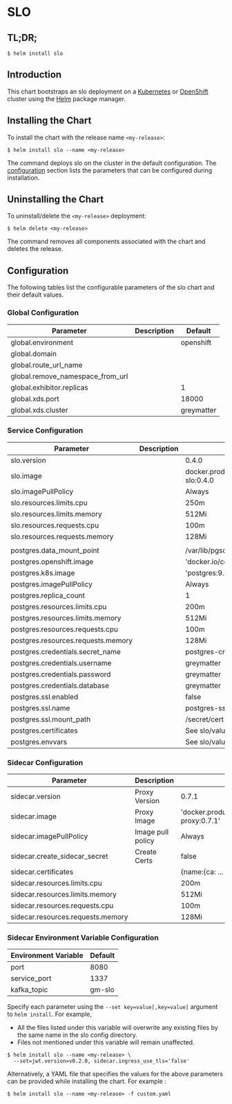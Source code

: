 # SLO

## TL;DR;

```console
$ helm install slo
```

## Introduction

This chart bootstraps an slo deployment on a [Kubernetes](http://kubernetes.io) or [OpenShift](https://www.openshift.com/) cluster using the [Helm](https://helm.sh) package manager.

## Installing the Chart

To install the chart with the release name `<my-release>`:

```console
$ helm install slo --name <my-release>
```

The command deploys slo on the cluster in the default configuration. The [configuration](#configuration) section lists the parameters that can be configured during installation.

## Uninstalling the Chart

To uninstall/delete the `<my-release>` deployment:

```console
$ helm delete <my-release>
```

The command removes all components associated with the chart and deletes the release.

## Configuration

The following tables list the configurable parameters of the slo chart and their default values.

### Global Configuration

| Parameter                        | Description | Default    |
| -------------------------------- | ----------- | ---------- |
| global.environment               |             | openshift |
| global.domain                    |             |            |
| global.route_url_name            |             |            |
| global.remove_namespace_from_url |             |            |
| global.exhibitor.replicas        |             | 1          |
| global.xds.port                  |             | 18000      |
| global.xds.cluster               |             | greymatter |

### Service Configuration

| Parameter                          | Description | Default                                                    |
| ---------------------------------- | ----------- | ---------------------------------------------------------- |
| slo.version                        |             | 0.4.0                                                      |
| slo.image                          |             | docker.production.deciphernow.com/deciphernow/gm-slo:0.4.0 |
| slo.imagePullPolicy                |             | Always                                                     |
| slo.resources.limits.cpu           |             | 250m                                                       |
| slo.resources.limits.memory        |             | 512Mi                                                      |
| slo.resources.requests.cpu         |             | 100m                                                       |
| slo.resources.requests.memory      |             | 128Mi                                                      |
|                                    |             |                                                            |
| postgres.data_mount_point          |             | /var/lib/pgsql/data                                        |
| postgres.openshift.image           |             | 'docker.io/centos/postgresql-95-centos7:9.5'               |
| postgres.k8s.image                 |             | 'postgres:9.5'                                             |
| postgres.imagePullPolicy           |             | Always                                                     |
| postgres.replica_count             |             | 1                                                          |
| postgres.resources.limits.cpu      |             | 200m                                                       |
| postgres.resources.limits.memory   |             | 512Mi                                                      |
| postgres.resources.requests.cpu    |             | 100m                                                       |
| postgres.resources.requests.memory |             | 128Mi                                                      |
| postgres.credentials.secret_name   |             | postgres-credentials                                       |
| postgres.credentials.username      |             | greymatter                                                 |
| postgres.credentials.password      |             | greymatter                                                 |
| postgres.credentials.database      |             | greymatter                                                 |
| postgres.ssl.enabled               |             | false                                                      |
| postgres.ssl.name                  |             | postgres-ssl-certs                                         |
| postgres.ssl.mount_path            |             | /secret/cert                                               |
| postgres.certificates              |             | See slo/values.yaml                                        |
| postgres.envvars                   |             | See slo/values.yaml                                        |

### Sidecar Configuration

| Parameter                         | Description       | Default                                                        |
| --------------------------------- | ----------------- | -------------------------------------------------------------- |
| sidecar.version                   | Proxy Version     | 0.7.1                                                          |
| sidecar.image                     | Proxy Image       | 'docker.production.deciphernow.com/deciphernow/gm-proxy:0.7.1' |
| sidecar.imagePullPolicy           | Image pull policy | Always                                                         |
| sidecar.create_sidecar_secret     | Create Certs      | false                                                          |
| sidecar.certificates              |                   | {name:{ca: ... , cert: ... , key ...}}                         |
| sidecar.resources.limits.cpu      |                   | 200m                                                           |
| sidecar.resources.limits.memory   |                   | 512Mi                                                          |
| sidecar.resources.requests.cpu    |                   | 100m                                                           |
| sidecar.resources.requests.memory |                   | 128Mi                                                          |

### Sidecar Environment Variable Configuration
| Environment Variable | Default |
| -------------------- | ------- |
| port                 | 8080    |
| service_port         | 1337    |
| kafka_topic          | gm-slo  |

Specify each parameter using the `--set key=value[,key=value]` argument to `helm install`. For example,

- All the files listed under this variable will overwrite any existing files by the same name in the slo config directory.
- Files not mentioned under this variable will remain unaffected.

```console
$ helm install slo --name <my-release> \
  --set=jwt.version=v0.2.0, sidecar.ingress_use_tls='false'
```

Alternatively, a YAML file that specifies the values for the above parameters can be provided while installing the chart. For example :

```console
$ helm install slo --name <my-release> -f custom.yaml
```
